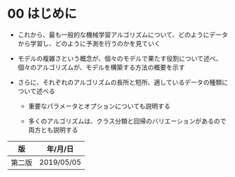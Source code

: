 00 はじめに
==========

* これから、最も一般的な機械学習アルゴリズムについて、どのようにデータから学習し、どのように予測を行うのかを見ていく

* モデルの複雑さという概念が、個々のモデルで果たす役割について述べ、個々のアルゴリズムが、モデルを構築する方法の概要を示す

* さらに、それぞれのアルゴリズムの長所と短所、適しているデータの種類について述べる

  * 重要なパラメータとオプションについても説明する

  * 多くのアルゴリズムは、クラス分類と回帰のバリエーションがあるので両方とも説明する



| 版     | 年/月/日   |
| ------ | ---------- |
| 第二版 | 2019/05/05 |
